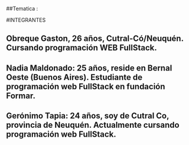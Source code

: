 ##Tematica : 


#INTEGRANTES
## Obreque Gaston, 26 años, Cutral-Có/Neuquén. Cursando programación WEB FullStack.
## Nadia Maldonado: 25 años, reside en Bernal Oeste (Buenos Aires). Estudiante de programación web FullStack en fundación Formar. 
## Gerónimo Tapia: 24 años, soy de Cutral Co, provincia de Neuquén. Actualmente cursando programación web FullStack.